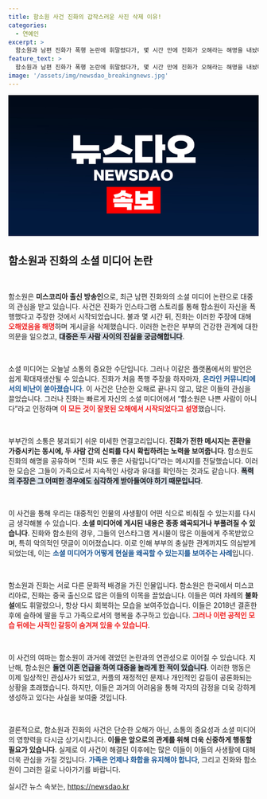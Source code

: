 ```yaml
---
title: 함소원 사건 진화의 갑작스러운 사진 삭제 이유!
categories:
  - 연예인
excerpt: >
  함소원과 남편 진화가 폭행 논란에 휘말렸다가, 몇 시간 만에 진화가 오해라는 해명을 내놨다. 이들은 과거에도 여러 번 불화설에 시달린 바 있어, 이들의 사생활이 또 한번 화제를 모으고 있다.
feature_text: >
  함소원과 남편 진화가 폭행 논란에 휘말렸다가, 몇 시간 만에 진화가 오해라는 해명을 내놨다. 이들은 과거에도 여러 번 불화설에 시달린 바 있어, 이들의 사생활이 또 한번 화제를 모으고 있다.
image: '/assets/img/newsdao_breakingnews.jpg'
---
```


<p><img src="/assets/img/newsdao_breakingnews.jpg" alt="flaretime 속보" /></p>

<h2 data-ke-size="size26">함소원과 진화의 소셜 미디어 논란</h2>

<p data-ke-size="size16">&nbsp;</p>

<p>함소원은 <b>미스코리아 출신 방송인</b>으로, 최근 남편 진화와의 소셜 미디어 논란으로 대중의 관심을 받고 있습니다. 사건은 진화가 인스타그램 스토리를 통해 함소원이 자신을 폭행했다고 주장한 것에서 시작되었습니다. 불과 몇 시간 뒤, 진화는 이러한 주장에 대해 <b><span style="color: #ee2323;">오해였음을 해명</span></b>하며 게시글을 삭제했습니다. 이러한 논란은 부부의 건강한 관계에 대한 의문을 일으켰고, <b><span style="background-color: #21538527;">대중은 두 사람 사이의 진실을 궁금해합니다</span></b>.</p>

<p data-ke-size="size16">&nbsp;</p>

<p>소셜 미디어는 오늘날 소통의 중요한 수단입니다. 그러나 이같은 플랫폼에서의 발언은 쉽게 확대재생산될 수 있습니다. 진화가 처음 폭행 주장을 하자마자, <b><span style="color: #1a5490;">온라인 커뮤니티에서의 비난이 쏟아졌습니다</span></b>. 이 사건은 단순한 오해로 끝나지 않고, 많은 이들의 관심을 끌었습니다. 그러나 진화는 빠르게 자신의 소셜 미디어에서 “함소원은 나쁜 사람이 아니다”라고 인정하며 <b><span style="color: #ee2323;">이 모든 것이 잘못된 오해에서 시작되었다고 설명</span></b>했습니다.</p>

<p data-ke-size="size16">&nbsp;</p>

<p>부부간의 소통은 붕괴되기 쉬운 미세한 연결고리입니다. <b>진화가 전한 메시지는 혼란을 가중시키는 동시에, 두 사람 간의 신뢰를 다시 확립하려는 노력을 보여줍니다</b>. 함소원도 진화의 해명을 공유하며 “진화 씨도 좋은 사람입니다”라는 메시지를 전달했습니다. 이러한 모습은 그들이 가족으로서 지속적인 사랑과 유대를 확인하는 것과도 같습니다. <b><span style="background-color: #21538527;">폭력의 주장은 그 어떠한 경우에도 심각하게 받아들여야 하기 때문입니다</span></b>.</p>

<p data-ke-size="size16">&nbsp;</p>

<p>이 사건을 통해 우리는 대중적인 인물의 사생활이 어떤 식으로 비춰질 수 있는지를 다시금 생각해볼 수 있습니다. <b>소셜 미디어에 게시된 내용은 종종 왜곡되거나 부풀려질 수 있습니다</b>. 진화와 함소원의 경우, 그들의 인스타그램 게시물이 많은 이들에게 주목받았으며, 특히 악의적인 댓글이 이어졌습니다. 이로 인해 부부의 충실한 관계까지도 의심받게 되었는데, 이는 <b><span style="color: #1a5490;">소셜 미디어가 어떻게 현실을 왜곡할 수 있는지를 보여주는 사례</span></b>입니다.</p>

<p data-ke-size="size16">&nbsp;</p>

<p>함소원과 진화는 서로 다른 문화적 배경을 가진 인물입니다. 함소원은 한국에서 미스코리아로, 진화는 중국 출신으로 많은 이들의 이목을 끌었습니다. 이들은 여러 차례의 <b>불화설</b>에도 휘말렸으나, 항상 다시 회복하는 모습을 보여주었습니다. 이들은 2018년 결혼한 후에 슬하에 딸을 두고 가족으로서의 행복을 추구하고 있습니다. <b><span style="color: #ee2323;">그러나 이런 공적인 모습 뒤에는 사적인 갈등이 숨겨져 있을 수 있습니다</span></b>.</p>

<p data-ke-size="size16">&nbsp;</p>

<p>이 사건의 여파는 함소원이 과거에 겪었던 논란과의 연관성으로 이어질 수 있습니다. 지난해, 함소원은 <b><span style="background-color: #21538527;">돌연 이혼 언급을 하여 대중을 놀라게 한 적이 있습니다</span></b>. 이러한 행동은 이제 일상적인 관심사가 되었고, 커플의 재정적인 문제나 개인적인 갈등이 공론화되는 상황을 초래했습니다. 하지만, 이들은 과거의 어려움을 통해 각자의 감정을 더욱 강하게 생성하고 있다는 사실을 보여줄 것입니다.</p>

<p data-ke-size="size16">&nbsp;</p>

<p>결론적으로, 함소원과 진화의 사건은 단순한 오해가 아닌, 소통의 중요성과 소셜 미디어의 영향력을 다시금 상기시킵니다. <b>이들은 앞으로의 관계를 위해 더욱 신중하게 행동할 필요가 있습니다</b>. 실제로 이 사건이 해결된 이후에는 많은 이들이 이들의 사생활에 대해 더욱 관심을 가질 것입니다. <b><span style="color: #1a5490;">가족은 언제나 화합을 유지해야 합니다</span></b>, 그리고 진화와 함소원이 그러한 길로 나아가기를 바랍니다.</p>
실시간 뉴스 속보는, <a href="https://newsdao.kr" rel="dofollow">https://newsdao.kr</a>


